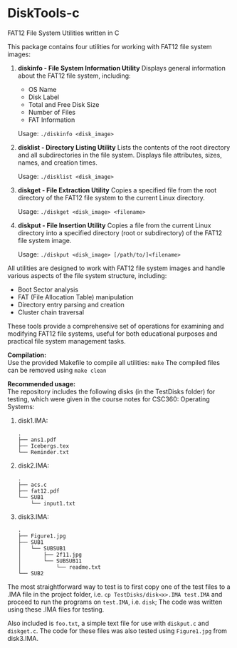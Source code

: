 # DiskTools-c

FAT12 File System Utilities written in C

This package contains four utilities for working with FAT12 file system images:

1. **diskinfo - File System Information Utility**
   Displays general information about the FAT12 file system, including:
   - OS Name
   - Disk Label
   - Total and Free Disk Size
   - Number of Files
   - FAT Information

   Usage: `./diskinfo <disk_image>`

2. **disklist - Directory Listing Utility**
   Lists the contents of the root directory and all subdirectories in the file system.
   Displays file attributes, sizes, names, and creation times.

   Usage: `./disklist <disk_image>`

3. **diskget - File Extraction Utility**
   Copies a specified file from the root directory of the FAT12 file system to the current Linux directory.

   Usage: `./diskget <disk_image> <filename>`

4. **diskput - File Insertion Utility**
   Copies a file from the current Linux directory into a specified directory (root or subdirectory) of the FAT12 file system image.

   Usage: `./diskput <disk_image> [/path/to/]<filename>`

All utilities are designed to work with FAT12 file system images and handle various aspects of the file system structure, including:
- Boot Sector analysis
- FAT (File Allocation Table) manipulation
- Directory entry parsing and creation
- Cluster chain traversal

These tools provide a comprehensive set of operations for examining and modifying FAT12 file systems, useful for both educational purposes and practical file system management tasks.

**Compilation:**  
Use the provided Makefile to compile all utilities:
    `make`
The compiled files can be removed using `make clean`

**Recommended usage:**  
The repository includes the following disks (in the TestDisks folder) for testing, which were given in the course notes for CSC360: Operating Systems:

1. disk1.IMA:
   ```
   .
   ├── ans1.pdf
   ├── Icebergs.tex
   └── Reminder.txt
   ```

2. disk2.IMA:
   ```
   .
   ├── acs.c
   ├── fat12.pdf
   └── SUB1
       └── input1.txt
   ```

3. disk3.IMA:
   ```
   .
   ├── Figure1.jpg
   ├── SUB1
   │   └── SUBSUB1
   │       ├── 2f11.jpg
   │       └── SUBSUB11
   │           └── readme.txt
   └── SUB2
   ```

The most straightforward way to test is to first copy one of the test files to a .IMA file in the project folder, i.e. `cp TestDisks/disk<x>.IMA test.IMA` and proceed to run the programs on `test.IMA`, i.e. `disk`; The code was written using these .IMA files for testing.

Also included is `foo.txt`, a simple text file for use with `diskput.c` and `diskget.c`. The code for these files was also tested using `Figure1.jpg` from disk3.IMA.